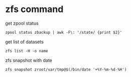# zfs command

get zpool status

```
zpool status zbackup | awk -F\: '/state/ {print $2}'
```

get list of datasets

```
zfs list -H -o name
```

zfs snapshot with date

```
zfs snapshot zroot/var/tmp@$(/bin/date '+%Y-%m-%d-%H')
```
